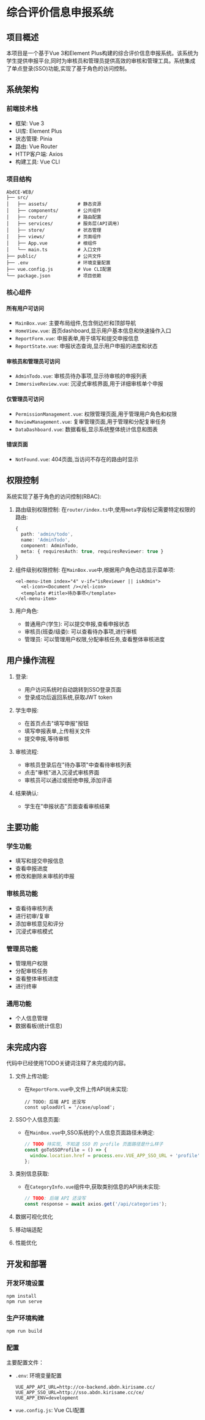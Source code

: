 # 综合评价信息申报系统

## 项目概述

本项目是一个基于Vue 3和Element Plus构建的综合评价信息申报系统。该系统为学生提供申报平台,同时为审核员和管理员提供高效的审核和管理工具。系统集成了单点登录(SSO)功能,实现了基于角色的访问控制。

## 系统架构

### 前端技术栈
- 框架: Vue 3
- UI库: Element Plus
- 状态管理: Pinia
- 路由: Vue Router
- HTTP客户端: Axios
- 构建工具: Vue CLI

### 项目结构
```
AbdCE-WEB/
├── src/
│   ├── assets/           # 静态资源
│   ├── components/       # 公共组件
│   ├── router/           # 路由配置
│   ├── services/         # 服务层(API调用)
│   ├── store/            # 状态管理
│   ├── views/            # 页面组件
│   ├── App.vue           # 根组件
│   └── main.ts           # 入口文件
├── public/               # 公共文件
├── .env                  # 环境变量配置
├── vue.config.js         # Vue CLI配置
└── package.json          # 项目依赖
```

### 核心组件

#### 所有用户可访问
- `MainBox.vue`: 主要布局组件,包含侧边栏和顶部导航
- `HomeView.vue`: 首页dashboard,显示用户基本信息和快速操作入口
- `ReportForm.vue`: 申报表单,用于填写和提交申报信息
- `ReportState.vue`: 申报状态查询,显示用户申报的进度和状态

#### 审核员和管理员可访问
- `AdminTodo.vue`: 审核员待办事项,显示待审核的申报列表
- `ImmersiveReview.vue`: 沉浸式审核界面,用于详细审核单个申报

#### 仅管理员可访问
- `PermissionManagement.vue`: 权限管理页面,用于管理用户角色和权限
- `ReviewManagement.vue`: 复审管理页面,用于管理和分配复审任务
- `DataDashboard.vue`: 数据看板,显示系统整体统计信息和图表

#### 错误页面
- `NotFound.vue`: 404页面,当访问不存在的路由时显示

## 权限控制

系统实现了基于角色的访问控制(RBAC):

1. 路由级别权限控制:
   在`router/index.ts`中,使用`meta`字段标记需要特定权限的路由:
   ```typescript
   {
     path: 'admin/todo',
     name: 'AdminTodo',
     component: AdminTodo,
     meta: { requiresAuth: true, requiresReviewer: true }
   }
   ```

2. 组件级别权限控制:
   在`MainBox.vue`中,根据用户角色动态显示菜单项:
   ```vue
   <el-menu-item index="4" v-if="isReviewer || isAdmin">
     <el-icon><Document /></el-icon>
     <template #title>待办事项</template>
   </el-menu-item>
   ```

3. 用户角色:
   - 普通用户(学生): 可以提交申报,查看申报状态
   - 审核员(班委/级委): 可以查看待办事项,进行审核
   - 管理员: 可以管理用户权限,分配审核任务,查看整体审核进度

## 用户操作流程

1. 登录:
   - 用户访问系统时自动跳转到SSO登录页面
   - 登录成功后返回系统,获取JWT token

2. 学生申报:
   - 在首页点击"填写申报"按钮
   - 填写申报表单,上传相关文件
   - 提交申报,等待审核

3. 审核流程:
   - 审核员登录后在"待办事项"中查看待审核列表
   - 点击"审核"进入沉浸式审核界面
   - 审核员可以通过或拒绝申报,添加评语

4. 结果确认:
   - 学生在"申报状态"页面查看审核结果

## 主要功能

### 学生功能
- 填写和提交申报信息
- 查看申报进度
- 修改和删除未审核的申报

### 审核员功能
- 查看待审核列表
- 进行初审/复审
- 添加审核意见和评分
- 沉浸式审核模式

### 管理员功能
- 管理用户权限
- 分配审核任务
- 查看整体审核进度
- 进行终审

### 通用功能
- 个人信息管理
- 数据看板(统计信息)

## 未完成内容

代码中已经使用TODO关键词注释了未完成的内容。

1. 文件上传功能:
   - 在`ReportForm.vue`中,文件上传API尚未实现:
     ```vue
     // TODO: 后端 API 还没写
     const uploadUrl = '/case/upload';
     ```

2. SSO个人信息页面:
   - 在`MainBox.vue`中,SSO系统的个人信息页面路径未确定:
     ```javascript
     // TODO 待实现, 不知道 SSO 的 profile 页面路径是什么样子
     const goToSSOProfile = () => {
       window.location.href = process.env.VUE_APP_SSO_URL + 'profile';
     };
     ```

3. 类别信息获取:
   - 在`CategoryInfo.vue`组件中,获取类别信息的API尚未实现:
     ```javascript
     // TODO: 后端 API 还没写
     const response = await axios.get('/api/categories');
     ```

4. 数据可视化优化


5. 移动端适配


6. 性能优化


## 开发和部署

### 开发环境设置
```
npm install
npm run serve
```

### 生产环境构建
```
npm run build
```

### 配置
主要配置文件：
- `.env`: 环境变量配置
  ```
  VUE_APP_API_URL=http://ce-backend.abdn.kirisame.cc/
  VUE_APP_SSO_URL=http://sso.abdn.kirisame.cc/ce/
  VUE_APP_ENV=development
  ```
- `vue.config.js`: Vue CLI配置